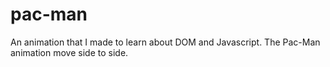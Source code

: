# pac-man
An animation that I made to learn about DOM and Javascript. The Pac-Man animation move side to side.
